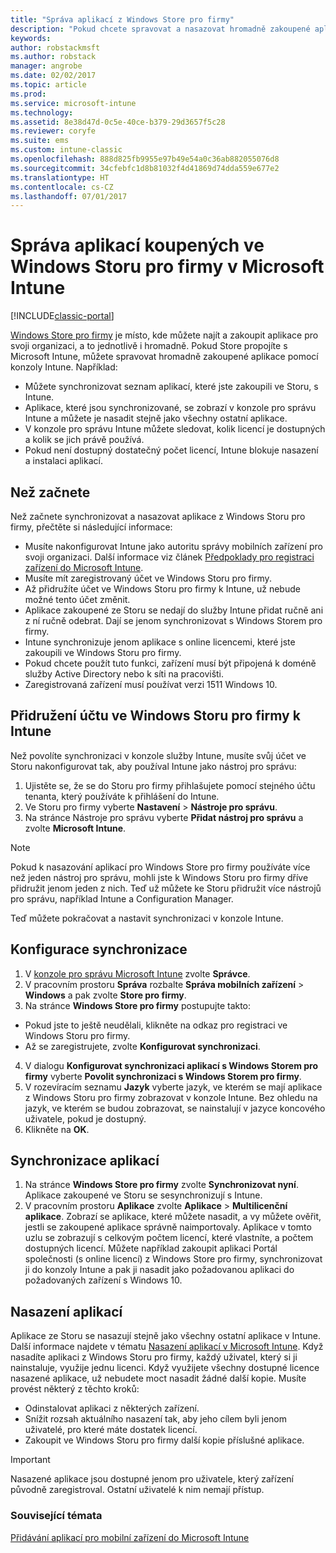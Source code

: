 ```yaml
---
title: "Správa aplikací z Windows Store pro firmy"
description: "Pokud chcete spravovat a nasazovat hromadně zakoupené aplikace z konzoly Intune, připojte Microsoft Intune k Windows Storu pro firmy."
keywords: 
author: robstackmsft
ms.author: robstack
manager: angrobe
ms.date: 02/02/2017
ms.topic: article
ms.prod: 
ms.service: microsoft-intune
ms.technology: 
ms.assetid: 8e38d47d-0c5e-40ce-b379-29d3657f5c28
ms.reviewer: coryfe
ms.suite: ems
ms.custom: intune-classic
ms.openlocfilehash: 888d825fb9955e97b49e54a0c36ab882055076d8
ms.sourcegitcommit: 34cfebfc1d8b81032f4d41869d74dda559e677e2
ms.translationtype: HT
ms.contentlocale: cs-CZ
ms.lasthandoff: 07/01/2017
---
```

# <a name="manage-apps-you-purchased-from-the-windows-store-for-business-with-microsoft-intune"></a>Správa aplikací koupených ve Windows Storu pro firmy v Microsoft Intune

[!INCLUDE[classic-portal](../includes/classic-portal.md)]

[Windows Store pro firmy](https://www.microsoft.com/business-store) je místo, kde můžete najít a zakoupit aplikace pro svoji organizaci, a to jednotlivě i hromadně. Pokud Store propojíte s Microsoft Intune, můžete spravovat hromadně zakoupené aplikace pomocí konzoly Intune. Například:
* Můžete synchronizovat seznam aplikací, které jste zakoupili ve Storu, s Intune.
* Aplikace, které jsou synchronizované, se zobrazí v konzole pro správu Intune a můžete je nasadit stejně jako všechny ostatní aplikace.
* V konzole pro správu Intune můžete sledovat, kolik licencí je dostupných a kolik se jich právě používá.
* Pokud není dostupný dostatečný počet licencí, Intune blokuje nasazení a instalaci aplikací.

## <a name="before-you-start"></a>Než začnete
Než začnete synchronizovat a nasazovat aplikace z Windows Storu pro firmy, přečtěte si následující informace:
* Musíte nakonfigurovat Intune jako autoritu správy mobilních zařízení pro svoji organizaci. Další informace viz článek [Předpoklady pro registraci zařízení do Microsoft Intune](prerequisites-for-enrollment.md).
* Musíte mít zaregistrovaný účet ve Windows Storu pro firmy.
* Až přidružíte účet ve Windows Storu pro firmy k Intune, už nebude možné tento účet změnit.
* Aplikace zakoupené ze Storu se nedají do služby Intune přidat ručně ani z ní ručně odebrat. Dají se jenom synchronizovat s Windows Storem pro firmy.
* Intune synchronizuje jenom aplikace s online licencemi, které jste zakoupili ve Windows Storu pro firmy.
* Pokud chcete použít tuto funkci, zařízení musí být připojená k doméně služby Active Directory nebo k síti na pracovišti.
* Zaregistrovaná zařízení musí používat verzi 1511 Windows 10.

## <a name="associate-your-windows-store-for-business-account-with-intune"></a>Přidružení účtu ve Windows Storu pro firmy k Intune
Než povolíte synchronizaci v konzole služby Intune, musíte svůj účet ve Storu nakonfigurovat tak, aby používal Intune jako nástroj pro správu:
1. Ujistěte se, že se do Storu pro firmy přihlašujete pomocí stejného účtu tenanta, který používáte k přihlášení do Intune.
2. Ve Storu pro firmy vyberte **Nastavení** > **Nástroje pro správu**.
3. Na stránce Nástroje pro správu vyberte **Přidat nástroj pro správu** a zvolte **Microsoft Intune**.

> [!NOTE]
> Pokud k nasazování aplikací pro Windows Store pro firmy používáte více než jeden nástroj pro správu, mohli jste k Windows Storu pro firmy dříve přidružit jenom jeden z nich. Teď už můžete ke Storu přidružit více nástrojů pro správu, například Intune a Configuration Manager.

Teď můžete pokračovat a nastavit synchronizaci v konzole Intune.

## <a name="configure-synchronization"></a>Konfigurace synchronizace

1. V [konzole pro správu Microsoft Intune](https://manage.microsoft.com) zvolte **Správce**.
2. V pracovním prostoru **Správa** rozbalte **Správa mobilních zařízení** > **Windows** a pak zvolte **Store pro firmy**.
3. Na stránce **Windows Store pro firmy** postupujte takto:
 * Pokud jste to ještě neudělali, klikněte na odkaz pro registraci ve Windows Storu pro firmy.
 * Až se zaregistrujete, zvolte **Konfigurovat synchronizaci**.
4. V dialogu **Konfigurovat synchronizaci aplikací s Windows Storem pro firmy** vyberte **Povolit synchronizaci s Windows Storem pro firmy**.
5. V rozevíracím seznamu **Jazyk** vyberte jazyk, ve kterém se mají aplikace z Windows Storu pro firmy zobrazovat v konzole Intune. Bez ohledu na jazyk, ve kterém se budou zobrazovat, se nainstalují v jazyce koncového uživatele, pokud je dostupný.
6. Klikněte na **OK**.

## <a name="synchronize-apps"></a>Synchronizace aplikací

1. Na stránce **Windows Store pro firmy** zvolte **Synchronizovat nyní**. Aplikace zakoupené ve Storu se sesynchronizují s Intune.
2. V pracovním prostoru **Aplikace** zvolte **Aplikace** > **Multilicenční aplikace**. Zobrazí se aplikace, které můžete nasadit, a vy můžete ověřit, jestli se zakoupené aplikace správně naimportovaly. Aplikace v tomto uzlu se zobrazují s celkovým počtem licencí, které vlastníte, a počtem dostupných licencí.
Můžete například zakoupit aplikaci Portál společnosti (s online licencí) z Windows Store pro firmy, synchronizovat ji do konzoly Intune a pak ji nasadit jako požadovanou aplikaci do požadovaných zařízení s Windows 10. 


## <a name="deploy-apps"></a>Nasazení aplikací

Aplikace ze Storu se nasazují stejně jako všechny ostatní aplikace v Intune. Další informace najdete v tématu [Nasazení aplikací v Microsoft Intune](deploy-apps-in-microsoft-intune.md).
Když nasadíte aplikaci z Windows Storu pro firmy, každý uživatel, který si ji nainstaluje, využije jednu licenci. Když využijete všechny dostupné licence nasazené aplikace, už nebudete moct nasadit žádné další kopie. Musíte provést některý z těchto kroků:
* Odinstalovat aplikaci z některých zařízení.
* Snížit rozsah aktuálního nasazení tak, aby jeho cílem byli jenom uživatelé, pro které máte dostatek licencí.
* Zakoupit ve Windows Storu pro firmy další kopie příslušné aplikace.

> [!Important]
> Nasazené aplikace jsou dostupné jenom pro uživatele, který zařízení původně zaregistroval. Ostatní uživatelé k nim nemají přístup.


### <a name="see-also"></a>Související témata
[Přidávání aplikací pro mobilní zařízení do Microsoft Intune](add-apps-for-mobile-devices-in-microsoft-intune.md)
